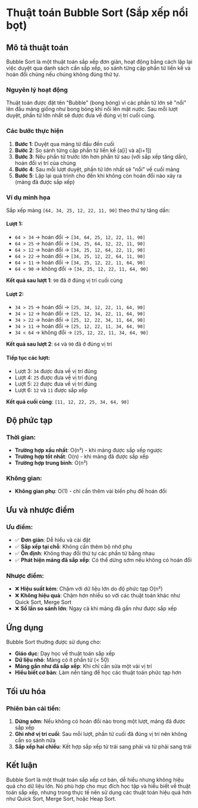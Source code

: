 # Thuật toán Bubble Sort (Sắp xếp nổi bọt)

## Mô tả thuật toán

Bubble Sort là một thuật toán sắp xếp đơn giản, hoạt động bằng cách lặp lại việc duyệt qua danh sách cần sắp xếp, so sánh từng cặp phần tử liền kề và hoán đổi chúng nếu chúng không đúng thứ tự.

### Nguyên lý hoạt động

Thuật toán được đặt tên "Bubble" (bong bóng) vì các phần tử lớn sẽ "nổi" lên đầu mảng giống như bong bóng khí nổi lên mặt nước. Sau mỗi lượt duyệt, phần tử lớn nhất sẽ được đưa về đúng vị trí cuối cùng.

### Các bước thực hiện

1. **Bước 1**: Duyệt qua mảng từ đầu đến cuối
2. **Bước 2**: So sánh từng cặp phần tử liền kề (a[i] và a[i+1])
3. **Bước 3**: Nếu phần tử trước lớn hơn phần tử sau (với sắp xếp tăng dần), hoán đổi vị trí của chúng
4. **Bước 4**: Sau mỗi lượt duyệt, phần tử lớn nhất sẽ "nổi" về cuối mảng
5. **Bước 5**: Lặp lại quá trình cho đến khi không còn hoán đổi nào xảy ra (mảng đã được sắp xếp)

### Ví dụ minh họa

Sắp xếp mảng `[64, 34, 25, 12, 22, 11, 90]` theo thứ tự tăng dần:

#### Lượt 1:
- `64 > 34` → hoán đổi → `[34, 64, 25, 12, 22, 11, 90]`
- `64 > 25` → hoán đổi → `[34, 25, 64, 12, 22, 11, 90]`
- `64 > 12` → hoán đổi → `[34, 25, 12, 64, 22, 11, 90]`
- `64 > 22` → hoán đổi → `[34, 25, 12, 22, 64, 11, 90]`
- `64 > 11` → hoán đổi → `[34, 25, 12, 22, 11, 64, 90]`
- `64 < 90` → không đổi → `[34, 25, 12, 22, 11, 64, 90]`

**Kết quả sau lượt 1**: `90` đã ở đúng vị trí cuối cùng

#### Lượt 2:
- `34 > 25` → hoán đổi → `[25, 34, 12, 22, 11, 64, 90]`
- `34 > 12` → hoán đổi → `[25, 12, 34, 22, 11, 64, 90]`
- `34 > 22` → hoán đổi → `[25, 12, 22, 34, 11, 64, 90]`
- `34 > 11` → hoán đổi → `[25, 12, 22, 11, 34, 64, 90]`
- `34 < 64` → không đổi → `[25, 12, 22, 11, 34, 64, 90]`

**Kết quả sau lượt 2**: `64` và `90` đã ở đúng vị trí

#### Tiếp tục các lượt:
- Lượt 3: `34` được đưa về vị trí đúng
- Lượt 4: `25` được đưa về vị trí đúng
- Lượt 5: `22` được đưa về vị trí đúng
- Lượt 6: `12` và `11` được sắp xếp

**Kết quả cuối cùng**: `[11, 12, 22, 25, 34, 64, 90]`

## Độ phức tạp

### Thời gian:
- **Trường hợp xấu nhất**: O(n²) - khi mảng được sắp xếp ngược
- **Trường hợp tốt nhất**: O(n) - khi mảng đã được sắp xếp
- **Trường hợp trung bình**: O(n²)

### Không gian:
- **Không gian phụ**: O(1) - chỉ cần thêm vài biến phụ để hoán đổi

## Ưu và nhược điểm

### Ưu điểm:
- ✅ **Đơn giản**: Dễ hiểu và cài đặt
- ✅ **Sắp xếp tại chỗ**: Không cần thêm bộ nhớ phụ
- ✅ **Ổn định**: Không thay đổi thứ tự các phần tử bằng nhau
- ✅ **Phát hiện mảng đã sắp xếp**: Có thể dừng sớm nếu không có hoán đổi

### Nhược điểm:
- ❌ **Hiệu suất kém**: Chậm với dữ liệu lớn do độ phức tạp O(n²)
- ❌ **Không hiệu quả**: Chậm hơn nhiều so với các thuật toán khác như Quick Sort, Merge Sort
- ❌ **Số lần so sánh lớn**: Ngay cả khi mảng đã gần như được sắp xếp

## Ứng dụng

Bubble Sort thường được sử dụng cho:
- **Giáo dục**: Dạy học về thuật toán sắp xếp
- **Dữ liệu nhỏ**: Mảng có ít phần tử (< 50)
- **Mảng gần như đã sắp xếp**: Khi chỉ cần sửa một vài vị trí
- **Hiểu biết cơ bản**: Làm nền tảng để học các thuật toán phức tạp hơn

## Tối ưu hóa

### Phiên bản cải tiến:
1. **Dừng sớm**: Nếu không có hoán đổi nào trong một lượt, mảng đã được sắp xếp
2. **Ghi nhớ vị trí cuối**: Sau mỗi lượt, phần tử cuối đã đúng vị trí nên không cần so sánh nữa
3. **Sắp xếp hai chiều**: Kết hợp sắp xếp từ trái sang phải và từ phải sang trái

## Kết luận

Bubble Sort là một thuật toán sắp xếp cơ bản, dễ hiểu nhưng không hiệu quả cho dữ liệu lớn. Nó phù hợp cho mục đích học tập và hiểu biết về thuật toán sắp xếp, nhưng trong thực tế nên sử dụng các thuật toán hiệu quả hơn như Quick Sort, Merge Sort, hoặc Heap Sort.